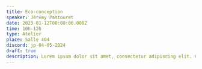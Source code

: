 ```yaml
---
title: Eco-conception
speaker: Jérémy Pastouret
date: 2023-01-12T00:00:00.000Z
time: 10h-12h
type: Atelier
place: Salle 404
discord: jp-04-05-2024
draft: true
description: Lorem ipsum dolor sit amet, consectetur adipiscing elit. Cras vestibulum eros et venenatis accumsan. Phasellus neque magna, laoreet eu lacus at, rutrum consectetur enim. Nullam porta justo eget massa ornare elementum. Nullam volutpat sed mi a condimentum. Nam gravida interdum ante ut placerat. Donec at enim ut nunc condimentum tristique ac eu turpis.
---
```

